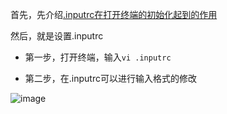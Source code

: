 首先，先介绍[.inputrc在打开终端的初始化起到的作用]()

然后，就是设置.inputrc  


* 第一步，打开终端，输入`vi .inputrc`  



* 第二步，在.inputrc可以进行输入格式的修改  


![image](https://user-images.githubusercontent.com/74129445/142347359-479f342b-c1e5-42a4-9021-9f3b4ec1aefb.png)  


